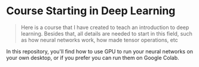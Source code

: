 # Course Starting in Deep Learning 
> Here is a course that I have created to teach an introduction to deep learning. Besides that, all details are needed to start in this field, such as how neural networks work, how made tensor operations, etc 

In this repository, you'll find how to use GPU to run your neural networks on your own desktop, or if you prefer you can run them on Google Colab. 
